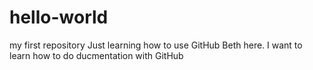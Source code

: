 # hello-world
my first repository
Just learning how to use GitHub
Beth here. I want to learn how to do ducmentation with GitHub
